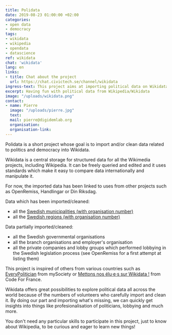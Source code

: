 ```yaml
---
title: Polidata
date: 2019-08-23 01:00:00 +02:00
categories:
- open data
- democracy
tags:
- wikidata
- wikipedia
- opendata
- datascience
ref: wikidata
chat: 'wikidata'
lang: en
links:
- title: Chat about the project
  url: https://chat.civictech.se/channel/wikidata
ingress-text: This project aims at importing political data on Wikidata and reusing it in meaningful ways.
excerpt: Having fun with political data from Wikipedia/Wikidata
image: "/uploads/wikidata.png"
contact:
- name: Pierre
  image: "/uploads/pierre.jpg"
  text:
  mail: pierre@digidemlab.org
  organisation:
  organisation-link:
---
```


Polidata is a short project whose goal is to import and/or clean data related to politics and democracy into Wikidata.

Wikidata is a central storage for structured data for all the Wikimedia projects, including Wikipedia. It can be freely queried and edited and it uses standards which make it easy to compare data internationally and manipulate it.

For now, the imported data has been linked to uses from other projects such as OpenRemiss, Handlingar or Din Riksdag.

Data which has been imported/cleaned:
* all the [Swedish municipalities (with organisation number)](https://w.wiki/4xu)
*	all the [Swedish regions (with organisation number)](https://w.wiki/4yG)

Data partially imported/cleaned:

* all the Swedish governmental organisations
* all the branch organisations and employer's organisation
* all the private companies and lobby groups which performed lobbying in the Swedish legislation process (see OpenRemiss for a first attempt at listing them)

This project is inspired of others from various countries such as [EveryPolitician](https://everypolitician.org) from mySociety or [Mettons nos élu‧e‧s sur Wikidata !](https://pad.codefor.fr/s/HkFnkGp5X#) from Code For France.

Wikidata offers great possibilities to explore political data all across the world because of the numbers of volunteers who carefully import and clean it. By doing our part and importing what's missing, we can quickly get insights into things like profesionalisation of politicians, lobbying and much more.

You don't need any particular skills to participate in this project, just to know about Wikipedia, to be curious and eager to learn new things!
